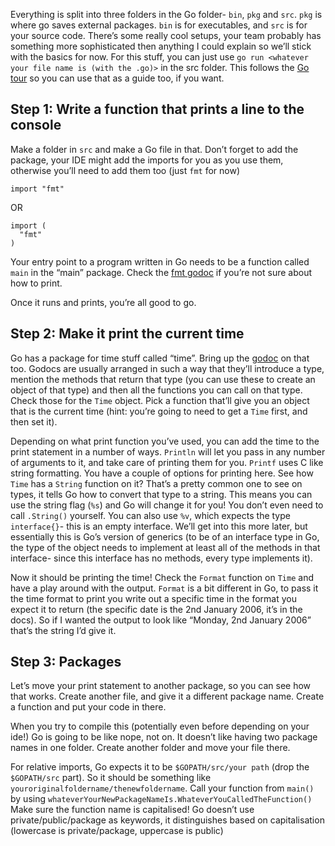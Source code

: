 Everything is split into three folders in the Go folder- `bin`, `pkg` and `src`. `pkg` is where go saves external packages. `bin` is for executables, and `src` is for your source code. There’s some really cool setups, your team probably has something more sophisticated then anything I could explain so we’ll stick with the basics for now. For this stuff, you can just use `go run <whatever your file name is (with the .go)>` in the src folder.
This follows the [Go tour](https://tour.golang.org/welcome/1) so you can use that as a guide too, if you want.

## Step 1: Write a function that prints a line to the console

Make a folder in `src` and make a Go file in that. Don’t forget to add the package, your IDE might add the imports for you as you use them, otherwise you’ll need to add them too (just `fmt` for now)

```
import "fmt"
```

OR

```
import (
  "fmt"
)
```

Your entry point to a program written in Go needs to be a function called `main` in the “main” package. Check the [fmt godoc](https://golang.org/pkg/fmt/) if you’re not sure about how to print.

Once it runs and prints, you’re all good to go.

## Step 2: Make it print the current time

Go has a package for time stuff called “time”. Bring up the [godoc](https://golang.org/pkg/time/) on that too. Godocs are usually arranged in such a way that they’ll introduce a type, mention the methods that return that type (you can use these to create an object of that type) and then all the functions you can call on that type. Check those for the `Time` object. Pick a function that’ll give you an object that is the current time (hint: you’re going to need to get a `Time` first, and then set it).

Depending on what print function you’ve used, you can add the time to the print statement in a number of ways. `Println` will let you pass in any number of arguments to it, and take care of printing them for you. `Printf` uses C like string formatting. You have a couple of options for printing here. See how `Time` has a `String` function on it? That’s a pretty common one to see on types, it tells Go how to convert that type to a string. This means you can use the string flag (`%s`) and Go will change it for you! You don’t even need to call `.String()` yourself. You can also use `%v`, which expects the type `interface{}`- this is an empty interface. We’ll get into this more later, but essentially this is Go’s version of generics (to be of an interface type in Go, the type of the object needs to implement at least all of the methods in that interface- since this interface has no methods, every type implements it).

Now it should be printing the time! Check the `Format` function on `Time` and have a play around with the output. `Format` is a bit different in Go, to pass it the time format to print you write out a specific time in the format you expect it to return (the specific date is the 2nd January 2006, it’s in the docs). So if I wanted the output to look like “Monday, 2nd January 2006” that’s the string I’d give it.

## Step 3: Packages

Let’s move your print statement to another package, so you can see how that works. Create another file, and give it a different package name. Create a function and put your code in there.

When you try to compile this (potentially even before depending on your ide!) Go is going to be like nope, not on. It doesn’t like having two package names in one folder. Create another folder and move your file there.

For relative imports, Go expects it to be `$GOPATH/src/your path` (drop the `$GOPATH/src` part). So it should be something like `youroriginalfoldername/thenewfoldername`.
Call your function from `main()` by using `whateverYourNewPackageNameIs.WhateverYouCalledTheFunction()`
Make sure the function name is capitalised! Go doesn’t use private/public/package as keywords, it distinguishes based on capitalisation (lowercase is private/package, uppercase is public)
